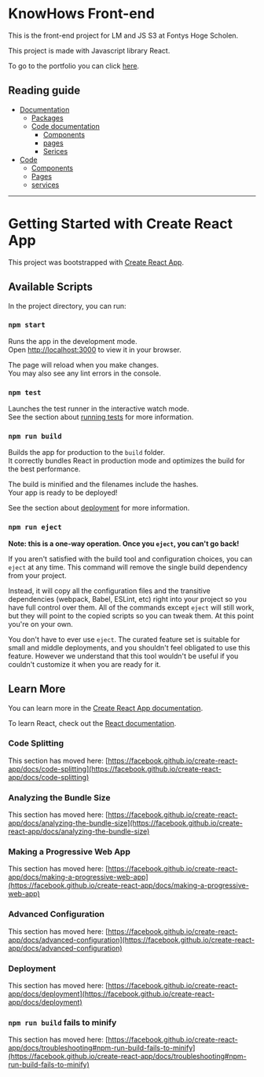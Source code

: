 # KnowHows Front-end 
This is the front-end project for LM and JS S3 at Fontys Hoge Scholen.

This project is made with Javascript library React.

To go to the portfolio you can click [here](https://github.com/Know-Hows/S3-Portfolio).

## Reading guide
- [Documentation](https://github.com/Know-Hows/S3-Front-End/blob/main/Docs)
    - [Packages](https://github.com/Know-Hows/S3-Front-End/blob/main/Docs/Packages.md)
    - [Code documentation](https://github.com/Know-Hows/S3-Front-End/blob/main/Docs/Code)
        - [Components](https://github.com/Know-Hows/S3-Front-End/blob/main/Docs/Code/Components.md)
        - [pages](https://github.com/Know-Hows/S3-Front-End/blob/main/Docs/Code/Pages.md)
        - [Serices](https://github.com/Know-Hows/S3-Front-End/blob/main/Docs/Code/Services.md)
- [Code](https://github.com/Know-Hows/S3-Front-End/blob/main/src)
    - [Components](https://github.com/Know-Hows/S3-Front-End/blob/main/src/components)
    - [Pages](https://github.com/Know-Hows/S3-Front-End/blob/main/src/pages)
    - [services](https://github.com/Know-Hows/S3-Front-End/blob/main/src/services)

-----------------------------------------------------------------------------------

# Getting Started with Create React App

This project was bootstrapped with [Create React App](https://github.com/facebook/create-react-app).

## Available Scripts

In the project directory, you can run:

### `npm start`

Runs the app in the development mode.\
Open [http://localhost:3000](http://localhost:3000) to view it in your browser.

The page will reload when you make changes.\
You may also see any lint errors in the console.

### `npm test`

Launches the test runner in the interactive watch mode.\
See the section about [running tests](https://facebook.github.io/create-react-app/docs/running-tests) for more information.

### `npm run build`

Builds the app for production to the `build` folder.\
It correctly bundles React in production mode and optimizes the build for the best performance.

The build is minified and the filenames include the hashes.\
Your app is ready to be deployed!

See the section about [deployment](https://facebook.github.io/create-react-app/docs/deployment) for more information.

### `npm run eject`

**Note: this is a one-way operation. Once you `eject`, you can't go back!**

If you aren't satisfied with the build tool and configuration choices, you can `eject` at any time. This command will remove the single build dependency from your project.

Instead, it will copy all the configuration files and the transitive dependencies (webpack, Babel, ESLint, etc) right into your project so you have full control over them. All of the commands except `eject` will still work, but they will point to the copied scripts so you can tweak them. At this point you're on your own.

You don't have to ever use `eject`. The curated feature set is suitable for small and middle deployments, and you shouldn't feel obligated to use this feature. However we understand that this tool wouldn't be useful if you couldn't customize it when you are ready for it.

## Learn More

You can learn more in the [Create React App documentation](https://facebook.github.io/create-react-app/docs/getting-started).

To learn React, check out the [React documentation](https://reactjs.org/).

### Code Splitting

This section has moved here: [https://facebook.github.io/create-react-app/docs/code-splitting](https://facebook.github.io/create-react-app/docs/code-splitting)

### Analyzing the Bundle Size

This section has moved here: [https://facebook.github.io/create-react-app/docs/analyzing-the-bundle-size](https://facebook.github.io/create-react-app/docs/analyzing-the-bundle-size)

### Making a Progressive Web App

This section has moved here: [https://facebook.github.io/create-react-app/docs/making-a-progressive-web-app](https://facebook.github.io/create-react-app/docs/making-a-progressive-web-app)

### Advanced Configuration

This section has moved here: [https://facebook.github.io/create-react-app/docs/advanced-configuration](https://facebook.github.io/create-react-app/docs/advanced-configuration)

### Deployment

This section has moved here: [https://facebook.github.io/create-react-app/docs/deployment](https://facebook.github.io/create-react-app/docs/deployment)

### `npm run build` fails to minify

This section has moved here: [https://facebook.github.io/create-react-app/docs/troubleshooting#npm-run-build-fails-to-minify](https://facebook.github.io/create-react-app/docs/troubleshooting#npm-run-build-fails-to-minify)
